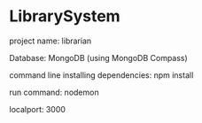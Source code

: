 # LibrarySystem
project name: librarian

Database: MongoDB (using MongoDB Compass)

command line installing dependencies:
npm install

run command:
nodemon

localport: 3000
